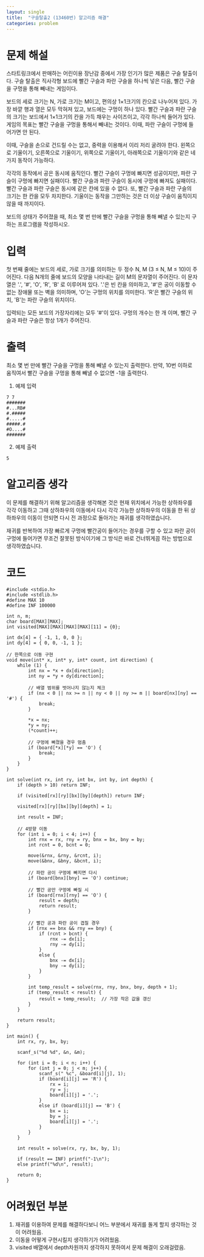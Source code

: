 ```yaml
---
layout: single
title:  "구슬탈출2 (13460번) 알고리즘 해결"
categories: problem
---
```


# 문제 해설   
스타트링크에서 판매하는 어린이용 장난감 중에서 가장 인기가 많은 제품은 구슬 탈출이다. 구슬 탈출은 직사각형 보드에 빨간 구슬과 파란 구슬을 하나씩 넣은 다음, 빨간 구슬을 구멍을 통해 빼내는 게임이다.   

보드의 세로 크기는 N, 가로 크기는 M이고, 편의상 1×1크기의 칸으로 나누어져 있다. 가장 바깥 행과 열은 모두 막혀져 있고, 보드에는 구멍이 하나 있다. 빨간 구슬과 파란 구슬의 크기는 보드에서 1×1크기의 칸을 가득 채우는 사이즈이고, 각각 하나씩 들어가 있다. 게임의 목표는 빨간 구슬을 구멍을 통해서 빼내는 것이다. 이때, 파란 구슬이 구멍에 들어가면 안 된다.   

이때, 구슬을 손으로 건드릴 수는 없고, 중력을 이용해서 이리 저리 굴려야 한다. 왼쪽으로 기울이기, 오른쪽으로 기울이기, 위쪽으로 기울이기, 아래쪽으로 기울이기와 같은 네 가지 동작이 가능하다.   

각각의 동작에서 공은 동시에 움직인다. 빨간 구슬이 구멍에 빠지면 성공이지만, 파란 구슬이 구멍에 빠지면 실패이다. 빨간 구슬과 파란 구슬이 동시에 구멍에 빠져도 실패이다. 빨간 구슬과 파란 구슬은 동시에 같은 칸에 있을 수 없다. 또, 빨간 구슬과 파란 구슬의 크기는 한 칸을 모두 차지한다. 기울이는 동작을 그만하는 것은 더 이상 구슬이 움직이지 않을 때 까지이다.   

보드의 상태가 주어졌을 때, 최소 몇 번 만에 빨간 구슬을 구멍을 통해 빼낼 수 있는지 구하는 프로그램을 작성하시오.   

# 입력   
첫 번째 줄에는 보드의 세로, 가로 크기를 의미하는 두 정수 N, M (3 ≤ N, M ≤ 10)이 주어진다. 다음 N개의 줄에 보드의 모양을 나타내는 길이 M의 문자열이 주어진다. 이 문자열은 '.', '#', 'O', 'R', 'B' 로 이루어져 있다. '.'은 빈 칸을 의미하고, '#'은 공이 이동할 수 없는 장애물 또는 벽을 의미하며, 'O'는 구멍의 위치를 의미한다. 'R'은 빨간 구슬의 위치, 'B'는 파란 구슬의 위치이다.   

입력되는 모든 보드의 가장자리에는 모두 '#'이 있다. 구멍의 개수는 한 개 이며, 빨간 구슬과 파란 구슬은 항상 1개가 주어진다.   

# 출력
최소 몇 번 만에 빨간 구슬을 구멍을 통해 빼낼 수 있는지 출력한다. 만약, 10번 이하로 움직여서 빨간 구슬을 구멍을 통해 빼낼 수 없으면 -1을 출력한다.   

1. 예제 입력
```
7 7
#######
#...RB#
#.#####
#.....#
#####.#
#O....#
#######
``` 
2. 예제 출력
```
5
```

# 알고리즘 생각
이 문제를 해결하기 위해 알고리즘을 생각해본 것은 현재 위치에서 가능한 상하좌우를 각각 이동하고 그때 상하좌우의 이동에서 다시 각각 가능한 상하좌우의 이동을 한 뒤 상하좌우의 이동이 안되면 다시 전 과정으로 돌아가는 재귀를 생각하였습니다.   

재귀를 반복하여 가장 빠르게 구멍에 빨간공이 들어가는 경우를 구할 수 있고 파란 공이 구멍에 들어가면 무조건 잘못된 방식이기에 그 방식은 바로 건너뛰게끔 하는 방법으로 생각하였습니다.   

# 코드   
```
#include <stdio.h>
#include <stdlib.h>
#define MAX 10
#define INF 100000

int n, m;
char board[MAX][MAX];
int visited[MAX][MAX][MAX][MAX][11] = {0};

int dx[4] = { -1, 1, 0, 0 };
int dy[4] = { 0, 0, -1, 1 };

// 한쪽으로 이동 구현
void move(int* x, int* y, int* count, int direction) {
    while (1) {
        int nx = *x + dx[direction];
        int ny = *y + dy[direction];

        // 배열 범위를 벗어나지 않는지 체크
        if (nx < 0 || nx >= n || ny < 0 || ny >= m || board[nx][ny] == '#') {
            break;
        }

        *x = nx;
        *y = ny;
        (*count)++;

        // 구멍에 빠졌을 경우 멈춤
        if (board[*x][*y] == 'O') {
            break;
        }
    }
}

int solve(int rx, int ry, int bx, int by, int depth) {
    if (depth > 10) return INF;

    if (visited[rx][ry][bx][by][depth]) return INF;

    visited[rx][ry][bx][by][depth] = 1;

    int result = INF;

    // 4방향 이동
    for (int i = 0; i < 4; i++) {
        int rnx = rx, rny = ry, bnx = bx, bny = by;
        int rcnt = 0, bcnt = 0;

        move(&rnx, &rny, &rcnt, i);
        move(&bnx, &bny, &bcnt, i);

        // 파란 공이 구멍에 빠지면 다시
        if (board[bnx][bny] == 'O') continue;

        // 빨간 공만 구멍에 빠질 시
        if (board[rnx][rny] == 'O') {
            result = depth;
            return result;
        }

        // 빨간 공과 파란 공이 겹칠 경우
        if (rnx == bnx && rny == bny) {
            if (rcnt > bcnt) {
                rnx -= dx[i];
                rny -= dy[i];
            }
            else {
                bnx -= dx[i];
                bny -= dy[i];
            }
        }

        int temp_result = solve(rnx, rny, bnx, bny, depth + 1);
        if (temp_result < result) {
            result = temp_result;  // 가장 작은 값을 갱신
        }
    }

    return result;
}

int main() {
    int rx, ry, bx, by;

    scanf_s("%d %d", &n, &m);

    for (int i = 0; i < n; i++) {
        for (int j = 0; j < m; j++) {
            scanf_s(" %c", &board[i][j], 1);
            if (board[i][j] == 'R') {
                rx = i;
                ry = j;
                board[i][j] = '.';
            }
            else if (board[i][j] == 'B') {
                bx = i;
                by = j;
                board[i][j] = '.';
            }
        }
    }

    int result = solve(rx, ry, bx, by, 1);

    if (result == INF) printf("-1\n");
    else printf("%d\n", result);

    return 0;
}
```

# 어려웠던 부분   
1. 재귀를 이용하여 문제를 해결하다보니 어느 부분에서 재귀를 돌게 할지 생각하는 것이 어려웠음.
2. 이동을 어떻게 구현시킬지 생각하기가 어려웠음.
3. visited 배열에서 depth차원까지 생각하지 못하여서 문제 해결이 오래걸렸음.

